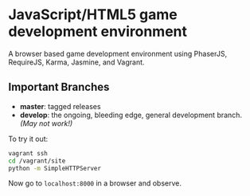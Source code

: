 # JavaScript/HTML5 game development environment
A browser based game development environment using PhaserJS, RequireJS, Karma, Jasmine, and Vagrant.

## Important Branches
- **master**: tagged releases
- **develop**: the ongoing, bleeding edge, general development branch. *(May not work!)*

To try it out:

```bash
vagrant ssh
cd /vagrant/site
python -m SimpleHTTPServer
```

Now go to `localhost:8000` in a browser and observe.
